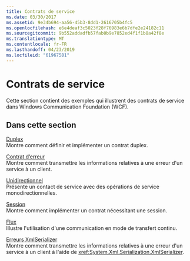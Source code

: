 ```yaml
---
title: Contrats de service
ms.date: 03/30/2017
ms.assetid: 9e34b694-aa56-45b3-8dd1-2616705b4fc5
ms.openlocfilehash: e6e4deaf3c5023f28f76983e6b7dfe2e24182c11
ms.sourcegitcommit: 9b552addadfb57fab0b9e7852ed4f1f1b8a42f8e
ms.translationtype: MT
ms.contentlocale: fr-FR
ms.lasthandoff: 04/23/2019
ms.locfileid: "61967581"
---
```

# <a name="service-contracts"></a>Contrats de service
Cette section contient des exemples qui illustrent des contrats de service dans Windows Communication Foundation (WCF).  
  
## <a name="in-this-section"></a>Dans cette section  
 [Duplex](../../../../docs/framework/wcf/samples/duplex.md)  
 Montre comment définir et implémenter un contrat duplex.  
  
 [Contrat d’erreur](../../../../docs/framework/wcf/samples/fault-contract.md)  
 Montre comment transmettre les informations relatives à une erreur d'un service à un client.  
  
 [Unidirectionnel](../../../../docs/framework/wcf/samples/one-way.md)  
 Présente un contact de service avec des opérations de service monodirectionnelles.  
  
 [Session](../../../../docs/framework/wcf/samples/session.md)  
 Montre comment implémenter un contrat nécessitant une session.  
  
 [Flux](../../../../docs/framework/wcf/samples/stream.md)  
 Illustre l'utilisation d'une communication en mode de transfert continu.  
  
 [Erreurs XmlSerializer](../../../../docs/framework/wcf/samples/xmlserializer-faults.md)  
 Montre comment transmettre les informations relatives à une erreur d'un service à un client à l'aide de <xref:System.Xml.Serialization.XmlSerializer>.
